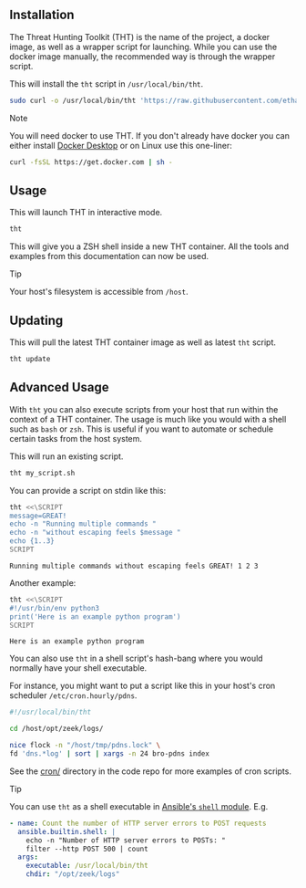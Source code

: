 ## Installation

The Threat Hunting Toolkit (THT) is the name of the project, a docker image, as well as a wrapper script for launching. While you can use the docker image manually, the recommended way is through the wrapper script.

This will install the `tht` script in `/usr/local/bin/tht`.

```bash
sudo curl -o /usr/local/bin/tht 'https://raw.githubusercontent.com/ethack/tht/main/tht' && sudo chmod +x /usr/local/bin/tht
```

> [!NOTE]
> You will need docker to use THT. If you don't already have docker you can either install [Docker Desktop](https://docs.docker.com/get-docker/) or on Linux use this one-liner:
> 
> ```bash
> curl -fsSL https://get.docker.com | sh -
> ```

## Usage

This will launch THT in interactive mode.

```bash
tht
```

This will give you a ZSH shell inside a new THT container. All the tools and examples from this documentation can now be used. 

> [!TIP]
> Your host's filesystem is accessible from `/host`.

## Updating

This will pull the latest THT container image as well as latest `tht` script.

```bash
tht update
```

## Advanced Usage

With `tht` you can also execute scripts from your host that run within the context of a THT container. The usage is much like you would with a shell such as `bash` or `zsh`. This is useful if you want to automate or schedule certain tasks from the host system.

This will run an existing script.

```bash
tht my_script.sh
```

You can provide a script on stdin like this:

```bash
tht <<\SCRIPT
message=GREAT!
echo -n "Running multiple commands "
echo -n "without escaping feels $message "
echo {1..3}
SCRIPT
```

    Running multiple commands without escaping feels GREAT! 1 2 3

Another example:

```bash
tht <<\SCRIPT
#!/usr/bin/env python3
print('Here is an example python program')
SCRIPT
```

    Here is an example python program

You can also use `tht` in a shell script's hash-bang where you would normally have your shell executable.

For instance, you might want to put a script like this in your host's cron scheduler `/etc/cron.hourly/pdns`.

```bash
#!/usr/local/bin/tht

cd /host/opt/zeek/logs/

nice flock -n "/host/tmp/pdns.lock" \
fd 'dns.*log' | sort | xargs -n 24 bro-pdns index
```

See the [cron/](https://github.com/ethack/tht/tree/main/cron) directory in the code repo for more examples of cron scripts.

> [!TIP]
> You can use `tht` as a shell executable in [Ansible's `shell` module](https://docs.ansible.com/ansible/latest/collections/ansible/builtin/shell_module.html). E.g. 
> ```yaml
> - name: Count the number of HTTP server errors to POST requests
>   ansible.builtin.shell: |
>     echo -n "Number of HTTP server errors to POSTs: "
>     filter --http POST 500 | count
>   args:
>     executable: /usr/local/bin/tht
>     chdir: "/opt/zeek/logs"
> ```


